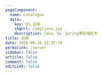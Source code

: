 ```yaml
---
pageComponent: 
  name: Catalogue
  data: 
    key: 01.后端
    imgUrl: /img/java.jpg
    description: Java、Go、Spring等后端技术
title: 后端
date: 2020-08-16 15:37:30
permalink: /server
sidebar: false
article: false
comment: false
editLink: false
---
```


